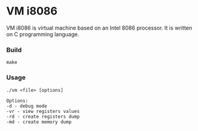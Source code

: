 # VM i8086

VM i8086 is virtual machine based on an Intel 8086 processor. It is written on C programming language.

###  Build
```
make
```

### Usage
```
./vm <file> [options]

Options:
-d - debug mode
-vr - view registers values
-rd - create registers dump
-md - create memory dump
```